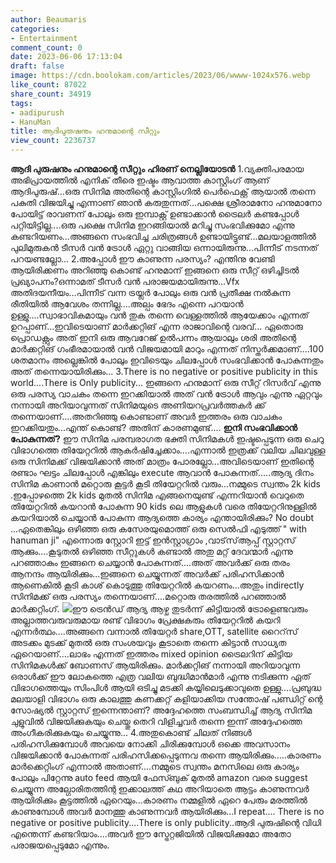 ```yaml
---
author: Beaumaris
categories:
- Entertainment
comment_count: 0
date: 2023-06-06 17:13:04
draft: false
image: https://cdn.boolokam.com/articles/2023/06/wwww-1024x576.webp
like_count: 87022
share_count: 34919
tags:
- aadipurush
- HanuMan
title: ആദിപുരുഷനും ഹനുമാന്റെ സീറ്റും
view_count: 2236737
---
```


**ആദി പുരുഷനും ഹനുമാന്റെ സീറ്റും** **ഹിരണ് നെല്ലിയോടൻ** 1.വ്യക്തിപരമായ അഭിപ്രായത്തിൽ എനിക് തീരെ ഇഷ്ടം ആവാത്ത കാസ്റ്റിംഗ് ആണ് ആദിപുരുഷ്...ഒരു സിനിമ അതിന്റെ കാസ്റ്റിംഗിൽ പെർഫെക്റ്റ് ആയാൽ തന്നെ പകുതി വിജയിച്ചു എന്നാണ് ഞാൻ കരുതുന്നത്...പക്ഷെ ശ്രീരാമനോ ഹനുമാനോ പോയിട്ട് രാവണന് പോലും ഒരു ഇമ്പാക്റ്റ് ഉണ്ടാക്കാൻ ട്രൈലർ കണ്ടപ്പോൾ പറ്റിയിട്ടില്ല....ഒരു പക്ഷെ സിനിമ ഇറങ്ങിയാൽ മറിച്ചു സംഭവിക്കുമോ എന്നു കണ്ടറിയണം...അങ്ങനെ സംഭവിച്ച ചരിത്രങ്ങൾ ഉണ്ടായിട്ടുണ്ട്...മലയാളത്തിൽ പുലിമുരുകൻ ടീസർ വൻ ട്രോൾ ഏറ്റു വാങ്ങിയ ഒന്നായിരുന്നു...പിന്നീട് നടന്നത് പറയണ്ടല്ലോ... [](https://cdn.boolokam.com/articles/2023/06/dwfff.jpg)2.അപ്പോൾ ഈ കാണുന്ന പരസ്യം? എന്തിനു വേണ്ടി ആയിരിക്കണം അറിഞ്ഞു കൊണ്ട് ഹനുമാന് ഇങ്ങനെ ഒരു സീറ്റ് ഒഴിച്ചിടൽ പ്രഖ്യാപനം?ഒന്നാമത് ടീസർ വൻ പരാജയമായിരുന്നു...Vfx അതിദയനീയം...പിന്നീട്‌ വന്ന ട്രയ്ലർ പോലും ഒരു വൻ പ്രതീക്ഷ നൽകുന്ന രീതിയിൽ ആവേശം തന്നില്ല....അല്പം ഭേദം എന്നെ പറയാൻ ഉള്ളു....സ്വാഭാവികമായും വൻ തുക തന്നെ വെള്ളത്തിൽ ആയേക്കാം എന്നത് ഉറപ്പാണ്...ഇവിടെയാണ് മാർക്കറ്റിങ് എന്ന രാജാവിന്റെ വരവ്... ഏതൊരു പ്രൊഡക്റ്റും അത് ഇനി ഒരു ആവറേജ് ഉൽപന്നം ആയാലും ശരി അതിന്റെ മാർക്കറ്റിങ് ഗംഭീരമായാൽ വൻ വിജയമായി മാറും എന്നത് നിസ്തർക്കമാണ്....100 ശതമാനം അല്ലെങ്കിൽ പോലും ഇവിടെയും ചിലപ്പോൾ സംഭവിക്കാൻ പോകുന്നതും അത് തന്നെയായിരിക്കും... 3.There is no negative or positive publicity in this world....There is Only publicity... ഇങ്ങനെ ഹനുമാന് ഒരു സീറ്റ് റിസർവ് എന്നു ഒരു പരസ്യ വാചകം തന്നെ ഇറക്കിയാൽ അത് വൻ ട്രോൾ ആവും എന്നു ഏറ്റവും നന്നായി അറിയാവുന്നത് സിനിമയുടെ അണിയറപ്രവർത്തകർ ക്ക് തന്നെയാണ്....അതറിഞ്ഞു കൊണ്ടാണ് അവർ ഇത്തരം ഒരു വാചകം ഇറക്കിയതും...എന്ത് കൊണ്ട്? അതിന് കാരണമുണ്ട്.... **ഇനി സംഭവിക്കാൻ പോകുന്നത്?** ഈ സിനിമ പരമ്പരാഗത ഭക്തി സിനിമകൾ ഇഷ്ടപ്പെടുന്ന ഒരു ചെറു വിഭാഗത്തെ തിയേറ്ററിൽ ആകർഷിച്ചേക്കാം....എന്നാൽ ഇത്രക്ക് വലിയ ചിലവുള്ള ഒരു സിനിമക്ക് വിജയിക്കാൻ അത് മാത്രം പോരല്ലോ...അവിടെയാണ് ഇതിന്റെ രണ്ടാം ഘട്ടം ചിലപ്പോൾ എങ്കിലും execute ആവാൻ പോകുന്നത്.....ആദ്യ ദിനം സിനിമ കാണാൻ മറ്റൊരു കൂട്ടർ കൂടി തിയേറ്ററിൽ വരും...നമ്മുടെ സ്വന്തം 2k kids .ഇപ്പോഴത്തെ 2k kids മുതൽ സിനിമ എങ്ങനെയുണ്ട് എന്നറിയാൻ വെറുതെ തിയേറ്ററിൽ കയറാൻ പോകുന്ന 90 kids ലെ ആളുകൾ വരെ തിയേറ്ററിനുള്ളിൽ കയറിയാൽ ചെയ്യാൻ പോകുന്ന ആദ്യത്തെ കാര്യം എന്തായിരിക്കും? No doubt ...ഏതെങ്കിലും ഒഴിഞ്ഞ ഒരു കസേരയുമൊത്ത് ഒരു സെൽഫി എടുത്ത് " with hanuman ji" എന്നൊരു സ്റ്റോറി ഇട്ട് ഇൻസ്റ്റാഗ്രാം ,വാട്‌സ്ആപ്പ് സ്റ്റാറ്റസ് ആക്കും....കൂടുതൽ ഒഴിഞ്ഞ സീറ്റുകൾ കണ്ടാൽ അതു മറ്റ് ദേവന്മാർ എന്നു പറഞ്ഞാകും ഇങ്ങനെ ചെയ്യാൻ പോകുന്നത്....അത് അവർക്ക് ഒരു തരം ആനന്ദം ആയിരിക്കും...ഇങ്ങനെ ചെയ്യുന്നത് അവർക്ക് പരിഹസിക്കാൻ ആണെകിൽ കൂടി കാശ് കൊടുത്തു തിയേറ്ററിൽ കയറണം...അതും indirectly സിനിമക്ക് ഒരു പരസ്യം തന്നെയാണ്....മറ്റൊരു തരത്തിൽ പറഞ്ഞാൽ മാർക്കറ്റിംഗ്. [![](https://cdn.boolokam.com/articles/2023/06/wwww-1024x576.webp)](https://cdn.boolokam.com/articles/2023/06/wwww.webp)ഈ ട്രെൻഡ് ആദ്യ ആഴ്ച തുടർന്ന് കിട്ടിയാൽ ട്രോളെണ്ടവരും അല്ലാത്തവരുവരുമായ രണ്ട് വിഭാഗം പ്രേക്ഷകരും തിയേറ്ററിൽ കയറി എന്നർത്ഥം....അങ്ങനെ വന്നാൽ തിയേറ്റർ share,OTT, satellite റൈറ്‌സ് അടക്കം മുടക്ക് മുതൽ ഒരു സംശയവും കൂടാതെ തന്നെ കിട്ടാൻ സാധ്യത ഏറെയാണ്....ലാഭം എന്നത് ഇത്തരം mixed opinion ട്രൈലറിന് കിട്ടിയ സിനിമകൾക്ക് ബോണസ് ആയിരിക്കും. മാർക്കറ്റിങ് നന്നായി അറിയാവുന്ന ഒരാൾക്ക് ഈ ലോകത്തെ എത്ര വലിയ ബുദ്ധിമാൻമാർ എന്നു നടിക്കുന്ന ഏത് വിഭാഗത്തെയും സിംപിൾ ആയി ഒടിച്ചു മടക്കി കയ്യിലെടുക്കാവുതെ ഉള്ളു....പ്രബുദ്ധ മലയാളി വിഭാഗം ഒരു കാലത്തു കണക്കറ്റ് കളിയാക്കിയ സന്തോഷ് പണ്ഡിറ്റ് ന്റെ സോഷ്യൽ സ്റ്റാറ്റസ് ഇന്നെന്താണ്? അദ്ദേഹത്തെ സംബന്ധിച്ച് ആദ്യ സിനിമ ചുളുവിൽ വിജയിക്കുകയും ചെയ്തു തെറി വിളിച്ചവർ തന്നെ ഇന്ന് അദ്ദേഹത്തെ അംഗീകരിക്കുകയും ചെയ്യുന്നു... 4.അതുകൊണ്ട് ചിലത് നിങ്ങൾ പരിഹസിക്കുമ്പോൾ അവയെ നോക്കി ചിരിക്കുമ്പോൾ ഒക്കെ അവസാനം വിജയിക്കാൻ പോകുന്നത് പരിഹസിക്കപ്പെടുന്നവ തന്നെ ആയിരിക്കും.....കാരണം മാർക്കെറ്റിംഗ് എന്നാൽ അതാണ്....നമ്മുടെ സ്വന്തം മനസിലെ ഒരു കാര്യം പോലും പിറ്റേന്നു auto feed ആയി ഫേസ്ബുക് മുതൽ amazon വരെ suggest ചെയ്യുന്ന അല്ഗോരിതത്തിന്റ ഇക്കാലത്ത് കഥ അറിയാതെ ആട്ടം കാണുന്നവർ ആയിരിക്കും കൂട്ടത്തിൽ ഏറെയും...കാരണം നമ്മളിൽ ഏറെ പേരും മരത്തിൽ കാണുമ്പോൾ അവർ മാനത്തു കാണുന്നവർ ആയിരിക്കും...I repeat.... There is no negative or positive publicity....There is only publicity..ആദി പുരുഷിന്റെ വിധി എന്തെന്ന് കണ്ടറിയാം....അവർ ഈ സ്ട്രേറ്റജിയിൽ വിജയിക്കുമോ അതോ പരാജയപ്പെടുമോ എന്നും.